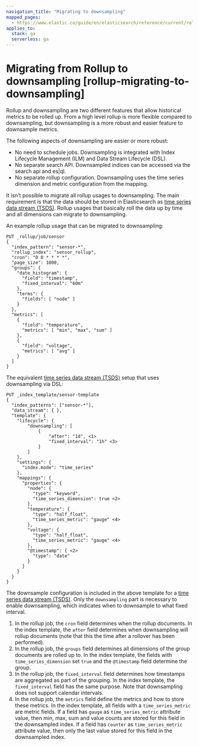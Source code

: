 ```yaml
---
navigation_title: "Migrating to downsampling"
mapped_pages:
  - https://www.elastic.co/guide/en/elasticsearch/reference/current/rollup-migrating-to-downsampling.html
applies_to:
  stack: ga
  serverless: ga
---
```




# Migrating from Rollup to downsampling [rollup-migrating-to-downsampling]


Rollup and downsampling are two different features that allow historical metrics to be rolled up. From a high level rollup is more flexible compared to downsampling, but downsampling is a more robust and easier feature to downsample metrics.

The following aspects of downsampling are easier or more robust:

* No need to schedule jobs. Downsampling is integrated with Index Lifecycle Management (ILM) and Data Stream Lifecycle (DSL).
* No separate search API. Downsampled indices can be accessed via the search api and es|ql.
* No separate rollup configuration. Downsampling uses the time series dimension and metric configuration from the mapping.

It isn’t possible to migrate all rollup usages to downsampling. The main requirement is that the data should be stored in Elasticsearch as [time series data stream (TSDS)](../../data-store/data-streams/time-series-data-stream-tsds.md). Rollup usages that basically roll the data up by time and all dimensions can migrate to downsampling.

An example rollup usage that can be migrated to downsampling:

```console
PUT _rollup/job/sensor
{
  "index_pattern": "sensor-*",
  "rollup_index": "sensor_rollup",
  "cron": "0 0 * * * *",
  "page_size": 1000,
  "groups": {
    "date_histogram": {
      "field": "timestamp",
      "fixed_interval": "60m"
    },
    "terms": {
      "fields": [ "node" ]
    }
  },
  "metrics": [
    {
      "field": "temperature",
      "metrics": [ "min", "max", "sum" ]
    },
    {
      "field": "voltage",
      "metrics": [ "avg" ]
    }
  ]
}
```

The equivalent [time series data stream (TSDS)](../../data-store/data-streams/time-series-data-stream-tsds.md) setup that uses downsampling via DSL:

```console
PUT _index_template/sensor-template
{
  "index_patterns": ["sensor-*"],
  "data_stream": { },
  "template": {
    "lifecycle": {
        "downsampling": [
            {
                "after": "1d", <1>
                "fixed_interval": "1h" <3>
            }
        ]
    },
    "settings": {
      "index.mode": "time_series"
    },
    "mappings": {
      "properties": {
        "node": {
          "type": "keyword",
          "time_series_dimension": true <2>
        },
        "temperature": {
          "type": "half_float",
          "time_series_metric": "gauge" <4>
        },
        "voltage": {
          "type": "half_float",
          "time_series_metric": "gauge" <4>
        },
        "@timestamp": { <2>
          "type": "date"
        }
      }
    }
  }
}
```

The downsample configuration is included in the above template for a [time series data stream (TSDS)](../../data-store/data-streams/time-series-data-stream-tsds.md). Only the `downsampling` part is necessary to enable downsampling, which indicates when to downsample to what fixed interval.

1. In the rollup job, the `cron` field determines when the rollup documents. In the index template, the `after` field determines when downsampling will rollup documents (note that this the time after a rollover has been performed).
2. In the rollup job, the `groups` field determines all dimensions of the group documents are rolled up to. In the index template, the fields with `time_series_dimension` set `true` and the `@timestamp` field determine the group.
3. In the rollup job, the `fixed_interval` field determines how timestamps are aggregated as part of the grouping. In the index template, the `fixed_interval` field has the same purpose. Note that downsampling does not support calendar intervals.
4. In the rollup job, the `metrics` field define the metrics and how to store these metrics. In the index template, all fields with a `time_series_metric` are metric fields. If a field has `gauge` as `time_series_metric` attribute value, then min, max, sum and value counts are stored for this field in the downsampled index. If a field has `counter` as  `time_series_metric` attribute value, then only the last value stored for this field in the downsampled index.
